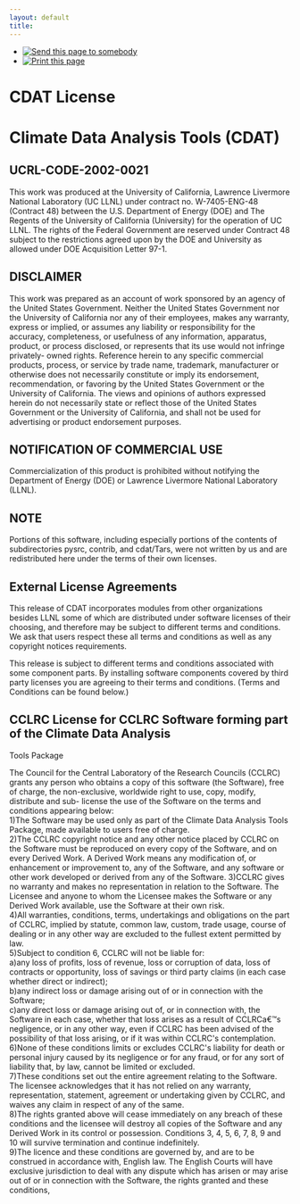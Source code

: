 ```yaml
---
layout: default
title: 
---
```


  * [ ![Send this page to somebody](media/mail_icon.gif) ](/cdat/docs/cdat-license/sendto_form)
  * [ ![Print this page](media/print_icon.gif) ](/this.print\(\))

#  CDAT License

#  Climate Data Analysis Tools (CDAT)

  
  

##  UCRL-CODE-2002-0021

This work was produced at the University of California, Lawrence Livermore
National Laboratory (UC LLNL) under contract no. W-7405-ENG-48 (Contract 48)
between the U.S. Department of Energy (DOE) and The Regents of the University
of California (University) for the operation of UC LLNL. The rights of the
Federal Government are reserved under Contract 48 subject to the restrictions
agreed upon by the DOE and University as allowed under DOE Acquisition Letter
97-1.  
  

##  DISCLAIMER

This work was prepared as an account of work sponsored by an agency of the
United States Government. Neither the United States Government nor the
University of California nor any of their employees, makes any warranty,
express or implied, or assumes any liability or responsibility for the
accuracy, completeness, or usefulness of any information, apparatus, product,
or process disclosed, or represents that its use would not infringe privately-
owned rights. Reference herein to any specific commercial products, process,
or service by trade name, trademark, manufacturer or otherwise does not
necessarily constitute or imply its endorsement, recommendation, or favoring
by the United States Government or the University of California. The views and
opinions of authors expressed herein do not necessarily state or reflect those
of the United States Government or the University of California, and shall not
be used for advertising or product endorsement purposes.

  

##  NOTIFICATION OF COMMERCIAL USE

Commercialization of this product is prohibited without notifying the
Department of Energy (DOE) or Lawrence Livermore National Laboratory (LLNL).

  

##  NOTE

Portions of this software, including especially portions of the contents of
subdirectories pysrc, contrib, and cdat/Tars, were not written by us and are
redistributed here under the terms of their own licenses.

  

##  External License Agreements

This release of CDAT incorporates modules from other organizations besides
LLNL some of which are distributed under software licenses of their choosing,
and therefore may be subject to different terms and conditions. We ask that
users respect these all terms and conditions as well as any copyright notices
requirements.  

This release is subject to different terms and conditions associated with some
component parts. By installing software components covered by third party
licenses you are agreeing to their terms and conditions. (Terms and Conditions
can be found below.)

  

##  CCLRC License for CCLRC Software forming part of the Climate Data Analysis
Tools Package

The Council for the Central Laboratory of the Research Councils (CCLRC) grants
any person who obtains a copy of this software (the Software), free of charge,
the non-exclusive, worldwide right to use, copy, modify, distribute and sub-
license the use of the Software on the terms and conditions appearing below:  
1)The Software may be used only as part of the Climate Data Analysis Tools
Package, made available to users free of charge.  
2)The CCLRC copyright notice and any other notice placed by CCLRC on the
Software must be reproduced on every copy of the Software, and on every
Derived Work. A Derived Work means any modification of, or enhancement or
improvement to, any of the Software, and any software or other work developed
or derived from any of the Software. 3)CCLRC gives no warranty and makes no
representation in relation to the Software. The Licensee and anyone to whom
the Licensee makes the Software or any Derived Work available, use the
Software at their own risk.  
4)All warranties, conditions, terms, undertakings and obligations on the part
of CCLRC, implied by statute, common law, custom, trade usage, course of
dealing or in any other way are excluded to the fullest extent permitted by
law.  
5)Subject to condition 6, CCLRC will not be liable for:  
a)any loss of profits, loss of revenue, loss or corruption of data, loss of
contracts or opportunity, loss of savings or third party claims (in each case
whether direct or indirect);  
b)any indirect loss or damage arising out of or in connection with the
Software;  
c)any direct loss or damage arising out of, or in connection with, the
Software in each case, whether that loss arises as a result of CCLRCa&#8364;&#8482;s
negligence, or in any other way, even if CCLRC has been advised of the
possibility of that loss arising, or if it was within CCLRC's contemplation.  
6)None of these conditions limits or excludes CCLRC's liability for death or
personal injury caused by its negligence or for any fraud, or for any sort of
liability that, by law, cannot be limited or excluded.  
7)These conditions set out the entire agreement relating to the Software. The
licensee acknowledges that it has not relied on any warranty, representation,
statement, agreement or undertaking given by CCLRC, and waives any claim in
respect of any of the same.  
8)The rights granted above will cease immediately on any breach of these
conditions and the licensee will destroy all copies of the Software and any
Derived Work in its control or possession. Conditions 3, 4, 5, 6, 7, 8, 9 and
10 will survive termination and continue indefinitely.  
9)The licence and these conditions are governed by, and are to be construed in
accordance with, English law. The English Courts will have exclusive
jurisdiction to deal with any dispute which has arisen or may arise out of or
in connection with the Software, the rights granted and these conditions,
